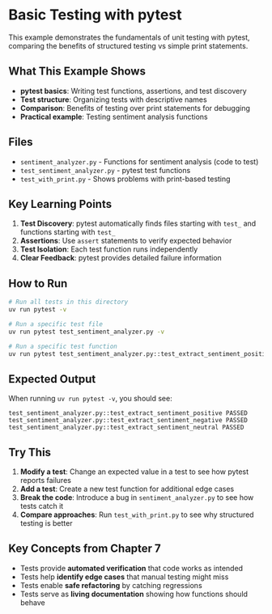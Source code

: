 # Basic Testing with pytest

This example demonstrates the fundamentals of unit testing with pytest, comparing the benefits of structured testing vs simple print statements.

## What This Example Shows

- **pytest basics**: Writing test functions, assertions, and test discovery
- **Test structure**: Organizing tests with descriptive names
- **Comparison**: Benefits of testing over print statements for debugging
- **Practical example**: Testing sentiment analysis functions

## Files

- `sentiment_analyzer.py` - Functions for sentiment analysis (code to test)
- `test_sentiment_analyzer.py` - pytest test functions
- `test_with_print.py` - Shows problems with print-based testing

## Key Learning Points

1. **Test Discovery**: pytest automatically finds files starting with `test_` and functions starting with `test_`
2. **Assertions**: Use `assert` statements to verify expected behavior
3. **Test Isolation**: Each test function runs independently
4. **Clear Feedback**: pytest provides detailed failure information

## How to Run

```bash
# Run all tests in this directory
uv run pytest -v

# Run a specific test file
uv run pytest test_sentiment_analyzer.py -v

# Run a specific test function
uv run pytest test_sentiment_analyzer.py::test_extract_sentiment_positive -v
```

## Expected Output

When running `uv run pytest -v`, you should see:

```
test_sentiment_analyzer.py::test_extract_sentiment_positive PASSED
test_sentiment_analyzer.py::test_extract_sentiment_negative PASSED
test_sentiment_analyzer.py::test_extract_sentiment_neutral PASSED
```

## Try This

1. **Modify a test**: Change an expected value in a test to see how pytest reports failures
2. **Add a test**: Create a new test function for additional edge cases
3. **Break the code**: Introduce a bug in `sentiment_analyzer.py` to see how tests catch it
4. **Compare approaches**: Run `test_with_print.py` to see why structured testing is better

## Key Concepts from Chapter 7

- Tests provide **automated verification** that code works as intended
- Tests help **identify edge cases** that manual testing might miss
- Tests enable **safe refactoring** by catching regressions
- Tests serve as **living documentation** showing how functions should behave